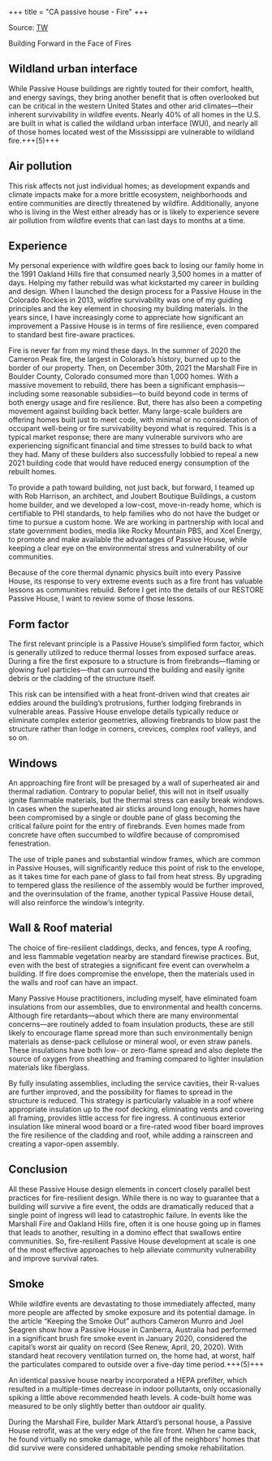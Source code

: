 +++
title = "CA passive house - Fire"
+++

Source: [TW](https://passivehouseaccelerator.com/articles/building-forward-in-the-face-of-fires)

Building Forward in the Face of Fires

## Wildland urban interface
While Passive House buildings are rightly touted for their comfort, health, and energy savings, they bring another benefit that is often overlooked but can be critical in the western United States and other arid climates—their inherent survivability in wildfire events. Nearly 40% of all homes in the U.S. are built in what is called the wildland urban interface (WUI), and nearly all of those homes located west of the Mississippi are vulnerable to wildland fire.+++(5)+++ 

## Air pollution
This risk affects not just individual homes; as development expands and climate impacts make for a more brittle ecosystem, neighborhoods and entire communities are directly threatened by wildfire. Additionally, anyone who is living in the West either already has or is likely to experience severe air pollution from wildfire events that can last days to months at a time.

## Experience
My personal experience with wildfire goes back to losing our family home in the 1991 Oakland Hills fire that consumed nearly 3,500 homes in a matter of days. Helping my father rebuild was what kickstarted my career in building and design. When I launched the design process for a Passive House in the Colorado Rockies in 2013, wildfire survivability was one of my guiding principles and the key element in choosing my building materials. In the years since, I have increasingly come to appreciate how significant an improvement a Passive House is in terms of fire resilience, even compared to standard best fire-aware practices.

Fire is never far from my mind these days. In the summer of 2020 the Cameron Peak fire, the largest in Colorado’s history, burned up to the border of our property. Then, on December 30th, 2021 the Marshall Fire in Boulder County, Colorado consumed more than 1,000 homes. With a massive movement to rebuild, there has been a significant emphasis—including some reasonable subsidies—to build beyond code in terms of both energy usage and fire resilience. But, there has also been a competing movement against building back better. Many large-scale builders are offering homes built just to meet code, with minimal or no consideration of occupant well-being or fire survivability beyond what is required. This is a typical market response; there are many vulnerable survivors who are experiencing significant financial and time stresses to build back to what they had. Many of these builders also successfully lobbied to repeal a new 2021 building code that would have reduced energy consumption of the rebuilt homes.



To provide a path toward building, not just back, but forward, I teamed up with Rob Harrison, an architect, and Joubert Boutique Buildings, a custom home builder, and we developed a low-cost, move-in-ready home, which is certifiable to PHI standards, to help families who do not have the budget or time to pursue a custom home. We are working in partnership with local and state government bodies, media like Rocky Mountain PBS, and Xcel Energy, to promote and make available the advantages of Passive House, while keeping a clear eye on the environmental stress and vulnerability of our communities.

Because of the core thermal dynamic physics built into every Passive House, its response to very extreme events such as a fire front has valuable lessons as communities rebuild. Before I get into the details of our RESTORE Passive House, I want to review some of those lessons.

## Form factor
The first relevant principle is a Passive House’s simplified form factor, which is generally utilized to reduce thermal losses from exposed surface areas. During a fire the first exposure to a structure is from firebrands—flaming or glowing fuel particles—that can surround the building and easily ignite debris or the cladding of the structure itself. 

This risk can be intensified with a heat front-driven wind that creates air eddies around the building’s protrusions, further lodging firebrands in vulnerable areas. Passive House envelope details typically reduce or eliminate complex exterior geometries, allowing firebrands to blow past the structure rather than lodge in corners, crevices, complex roof valleys, and so on.

## Windows
An approaching fire front will be presaged by a wall of superheated air and thermal radiation. Contrary to popular belief, this will not in itself usually ignite flammable materials, but the thermal stress can easily break windows. In cases when the superheated air sticks around long enough, homes have been compromised by a single or double pane of glass becoming the critical failure point for the entry of firebrands. Even homes made from concrete have often succumbed to wildfire because of compromised fenestration.

The use of triple panes and substantial window frames, which are common in Passive Houses, will significantly reduce this point of risk to the envelope, as it takes time for each pane of glass to fail from heat stress. By upgrading to tempered glass the resilience of the assembly would be further improved, and the overinsulation of the frame, another typical Passive House detail, will also reinforce the window’s integrity.

## Wall & Roof material
The choice of fire-resilient claddings, decks, and fences, type A roofing, and less flammable vegetation nearby are standard firewise practices. But, even with the best of strategies a significant fire event can overwhelm a building. If fire does compromise the envelope, then the materials used in the walls and roof can have an impact. 

Many Passive House practitioners, including myself, have eliminated foam insulations from our assemblies, due to environmental and health concerns. Although fire retardants—about which there are many environmental concerns—are routinely added to foam insulation products, these are still likely to encourage flame spread more than such environmentally benign materials as dense-pack cellulose or mineral wool, or even straw panels. These insulations have both low- or zero-flame spread and also deplete the source of oxygen from sheathing and framing compared to lighter insulation materials like fiberglass.

By fully insulating assemblies, including the service cavities, their R-values are further improved, and the possibility for flames to spread in the structure is reduced. This strategy is particularly valuable in a roof where appropriate insulation up to the roof decking, eliminating vents and covering all framing, provides little access for fire ingress. A continuous exterior insulation like mineral wood board or a fire-rated wood fiber board improves the fire resilience of the cladding and roof, while adding a rainscreen and creating a vapor-open assembly.

## Conclusion
All these Passive House design elements in concert closely parallel best practices for fire-resilient design. While there is no way to guarantee that a building will survive a fire event, the odds are dramatically reduced that a single point of ingress will lead to catastrophic failure. In events like the Marshall Fire and Oakland Hills fire, often it is one house going up in flames that leads to another, resulting in a domino effect that swallows entire communities. So, fire-resilient Passive House development at scale is one of the most effective approaches to help alleviate community vulnerability and improve survival rates.

## Smoke
While wildfire events are devastating to those immediately affected, many more people are affected by smoke exposure and its potential damage. In the article “Keeping the Smoke Out” authors Cameron Munro and Joel Seagren show how a Passive House in Canberra, Australia had performed in a significant brush fire smoke event in January 2020, considered the capital’s worst air quality on record (See Renew, April, 20, 2020). With standard heat recovery ventilation turned on, the home had, at worst, half the particulates compared to outside over a five-day time period.+++(5)+++ 

An identical passive house nearby incorporated a HEPA prefilter, which resulted in a multiple-times decrease in indoor pollutants, only occasionally spiking a little above recommended heath levels. A code-built home was measured to be only slightly better than outdoor air quality.

During the Marshall Fire, builder Mark Attard’s personal house, a Passive House retrofit, was at the very edge of the fire front. When he came back, he found virtually no smoke damage, while all of the neighbors’ homes that did survive were considered unhabitable pending smoke rehabilitation.